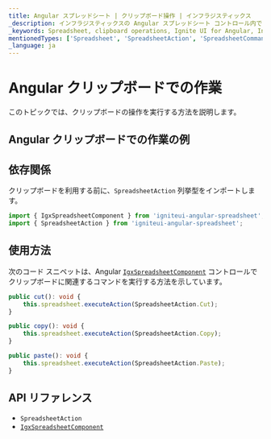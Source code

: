 ```yaml
---
title: Angular スプレッドシート | クリップボード操作 | インフラジスティックス
_description: インフラジスティックスの Angular スプレッドシート コントロール内でコピー、切り取り、貼り付けなどのクリップボード操作を使用します。Infragistics Ignite UI for Angular スプレッドシートのサンプルを是非お試しください!
_keywords: Spreadsheet, clipboard operations, Ignite UI for Angular, Infragistics, スプレッドシート, クリップボード操作, インフラジスティックス
mentionedTypes: ['Spreadsheet', 'SpreadsheetAction', 'SpreadsheetCommandType', 'Command']
_language: ja
---
```


# Angular クリップボードでの作業

このトピックでは、クリップボードの操作を実行する方法を説明します。

## Angular クリップボードでの作業の例

<code-view style="height: 500px" alt="Angular クリップボードでの作業の例"
           data-demos-base-url="{environment:dvDemosBaseUrl}"
                    iframe-src="{environment:dvDemosBaseUrl}/excel/spreadsheet/clipboard"
                                                 github-src="excel/spreadsheet/clipboard">
</code-view>


<div class="divider--half"></div>

## 依存関係

クリップボードを利用する前に、`SpreadsheetAction` 列挙型をインポートします。

<!-- Angular -->

```ts
import { IgxSpreadsheetComponent } from 'igniteui-angular-spreadsheet';
import { SpreadsheetAction } from 'igniteui-angular-spreadsheet';
```

<div class="divider--half"></div>

## 使用方法

次のコード スニペットは、Angular [`IgxSpreadsheetComponent`]({environment:dvApiBaseUrl}/products/ignite-ui-angular/api/docs/typescript/latest/classes/igniteui_angular_spreadsheet.igxspreadsheetcomponent.html) コントロールでクリップボードに関連するコマンドを実行する方法を示しています。

```ts
public cut(): void {
    this.spreadsheet.executeAction(SpreadsheetAction.Cut);
}

public copy(): void {
    this.spreadsheet.executeAction(SpreadsheetAction.Copy);
}

public paste(): void {
    this.spreadsheet.executeAction(SpreadsheetAction.Paste);
}
```

## API リファレンス

*   `SpreadsheetAction`
*   [`IgxSpreadsheetComponent`]({environment:dvApiBaseUrl}/products/ignite-ui-angular/api/docs/typescript/latest/classes/igniteui_angular_spreadsheet.igxspreadsheetcomponent.html)
